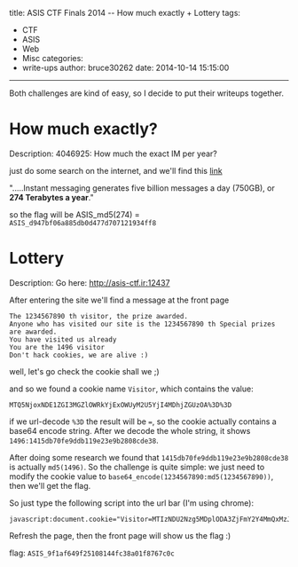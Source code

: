 title: ASIS CTF Finals 2014 -- How much exactly + Lottery
tags:
  - CTF
  - ASIS
  - Web
  - Misc
categories:
  - write-ups
author: bruce30262
date: 2014-10-14 15:15:00
---
Both challenges are kind of easy, so I decide to put their writeups together.
<!-- more -->

# How much exactly?
Description: 4046925: How much the exact IM per year?

just do some search on the internet, and we'll find this [link](https://archive.org/stream/Untangling_the_Web/Untangling_the_Web_djvu.txt) 

".....Instant messaging generates five billion messages a day (750GB), or **274 Terabytes a year**."

so the flag will be ASIS_md5(274) = `ASIS_d947bf06a885db0d477d707121934ff8`


# Lottery

Description: Go here: http://asis-ctf.ir:12437

After entering the site we'll find a message at the front page

```
The 1234567890 th visitor, the prize awarded.
Anyone who has visited our site is the 1234567890 th Special prizes are awarded. 
You have visited us already 
You are the 1496 visitor
Don't hack cookies, we are alive :)
```

well, let's go check the cookie shall we ;)

and so we found a cookie name `Visitor`, which contains the value:
```
MTQ5NjoxNDE1ZGI3MGZlOWRkYjExOWUyM2U5YjI4MDhjZGUzOA%3D%3D
```

if we url-decode `%3D` the result will be `=`, so the cookie actually contains a base64 encode string. After we decode the whole string, it shows `1496:1415db70fe9ddb119e23e9b2808cde38`.

After doing some research we found that `1415db70fe9ddb119e23e9b2808cde38` is actually `md5(1496)`. So the challenge is quite simple: we just need to modify the cookie value to `base64_encode(1234567890:md5(1234567890))`, then we'll get the flag.

So just type the following script into the url bar (I'm using chrome):
```
javascript:document.cookie="Visitor=MTIzNDU2Nzg5MDplODA3ZjFmY2Y4MmQxMzJmOWJiMDE4Y2E2NzM4YTE5Zg=="
```
Refresh the page, then the front page will show us the flag :)

flag: `ASIS_9f1af649f25108144fc38a01f8767c0c`